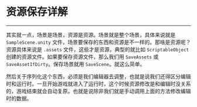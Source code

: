 # 资源保存详解

---

其实就一点，场景是场景，资源是资源。场景就是整个场景，具体来说就是 `SampleScene.unity` 文件，场景要保存的东西和资源是不一样的。那啥是资源呢？资源具体来说是 `.assets` 文件，这些才是资源，典型的就比如 `ScriptableObject` 创建的资源文件。如果要保存资源文件，那么我们用 `SaveAssets` 或 `SaveAssetIfDirty`。保存场景就用 `SaveScene`。就这么简单。

然后关于序列化这个东西，必须是我们编辑器去调整，也就是说我们还得区分编辑时和运行时。一旦开始游戏就进入了运行时，这个时候资源修改是和编辑时没关系的，游戏结束就会自动复原。也就是说除非我们就是手动调用上面的方法修改编辑时的数据。
